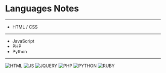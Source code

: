 # Languages Notes

---
- HTML / CSS

---
- JavaScript
- PHP
- Python

---

![HTML](https://s3.amazonaws.com/codecademy-images/web.png)
![JS](https://s3.amazonaws.com/codecademy-images/javascript.png)
![JQUERY](https://s3.amazonaws.com/codecademy-images/jquery.png)
![PHP](https://s3.amazonaws.com/codecademy-images/php.png)
![PYTHON](https://s3.amazonaws.com/codecademy-images/python.png)
![RUBY](https://s3.amazonaws.com/codecademy-images/ruby.png)

